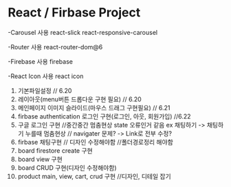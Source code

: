 # React / Firbase Project

-Carousel 사용
react-slick
react-responsive-carousel

-Router 사용
react-router-dom@6

-Firebase 사용
firebase

-React Icon 사용
react icon

1. 기본파일설정 // 6.20
2. 레이아웃(menu버튼 드롭다운 구현 필요) // 6.20
3. 메인페이지 이미지 슬라이드(마우스 드래그 구현필요) // 6.21
4. firbase authentication 로그인 구현(로그인, 아웃, 회원가입) //6.22
5. 구글 로그인 구현
//중간중간 멈춤현상 state 오류인거 같음 ex 채팅하기 -> 채팅하기 누를때 멈춤현상 // navigater 문제? -> Link로 전부 수정?
6. firbase 채팅구현 // 디자인 수정해야함
//폴더경로정리 해야함
7. board firestore create 구현
8. board view 구현
9. board CRUD 구현(디자인 수정해야함)
10. product main, view, cart, crud 구현
//디자인, 디테일 잡기